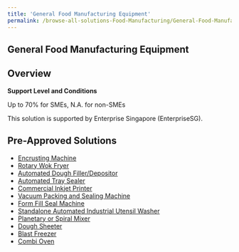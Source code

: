 ```yaml
---
title: 'General Food Manufacturing Equipment'
permalink: /browse-all-solutions-Food-Manufacturing/General-Food-Manufacturing-Equipment
---
```


## General Food Manufacturing Equipment
## Overview

**Support Level and Conditions**

Up to 70% for SMEs, N.A. for non-SMEs

This solution is supported by  Enterprise Singapore (EnterpriseSG).

## Pre-Approved Solutions

- <a href='/productivity-solutions-grant/solutionrepo/solution47' target='_blank'>Encrusting Machine</a><br>
- <a href='/productivity-solutions-grant/solutionrepo/solution108' target='_blank'>Rotary Wok Fryer</a><br>
- <a href='/productivity-solutions-grant/solutionrepo/solution298' target='_blank'>Automated Dough Filler/Depositor</a><br>
- <a href='/productivity-solutions-grant/solutionrepo/solution300' target='_blank'>Automated Tray Sealer</a><br>
- <a href='/productivity-solutions-grant/solutionrepo/solution302' target='_blank'>Commercial Inkjet Printer</a><br>
- <a href='/productivity-solutions-grant/solutionrepo/solution303' target='_blank'>Vacuum Packing and Sealing Machine</a><br>
- <a href='/productivity-solutions-grant/solutionrepo/solution304' target='_blank'>Form Fill Seal Machine</a><br>
- <a href='/productivity-solutions-grant/solutionrepo/solution384' target='_blank'>Standalone Automated Industrial Utensil Washer</a><br>
- <a href='/productivity-solutions-grant/solutionrepo/solution386' target='_blank'>Planetary or Spiral Mixer</a><br>
- <a href='/productivity-solutions-grant/solutionrepo/solution387' target='_blank'>Dough Sheeter</a><br>
- <a href='/productivity-solutions-grant/solutionrepo/solution388' target='_blank'>Blast Freezer</a><br>
- <a href='/productivity-solutions-grant/solutionrepo/solution401' target='_blank'>Combi Oven</a><br>
